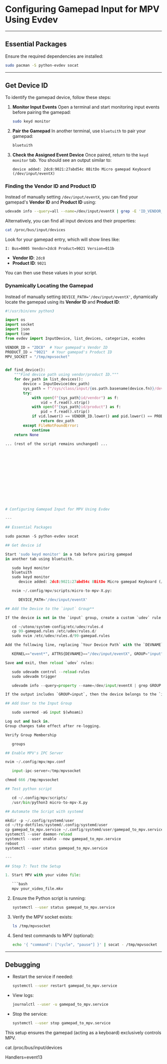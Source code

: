 # Configuring Gamepad Input for MPV Using Evdev

---

## Essential Packages

Ensure the required dependencies are installed:

```bash
sudo pacman -S python-evdev socat
```

---

## Get Device ID

To identify the gamepad device, follow these steps:

1. **Monitor Input Events**
   Open a terminal and start monitoring input events before pairing the gamepad:
   ```bash
   sudo keyd monitor
   ```

2. **Pair the Gamepad**
   In another terminal, use `bluetuith` to pair your gamepad:
   ```bash
   bluetuith
   ```

3. **Check the Assigned Event Device**
   Once paired, return to the `keyd monitor` tab. You should see an output similar to:
   ```
   device added: 2dc8:9021:27abd54c 8BitDo Micro gamepad Keyboard (/dev/input/eventX)
   ```

### **Finding the Vendor ID and Product ID**

Instead of manually setting `/dev/input/eventX`, you can find your gamepad's **Vendor ID** and **Product ID** using:

```bash
udevadm info --query=all --name=/dev/input/eventX | grep -E 'ID_VENDOR_ID|ID_MODEL_ID'
```

Alternatively, you can find all input devices and their properties:

```bash
cat /proc/bus/input/devices
```

Look for your gamepad entry, which will show lines like:
```
I: Bus=0005 Vendor=2dc8 Product=9021 Version=011b
```
- **Vendor ID**: `2dc8`
- **Product ID**: `9021`

You can then use these values in your script.

### **Dynamically Locating the Gamepad**

Instead of manually setting `DEVICE_PATH='/dev/input/eventX'`, dynamically locate the gamepad using its **Vendor ID** and **Product ID**:

```python
#!/usr/bin/env python3

import os
import socket
import json
import time
from evdev import InputDevice, list_devices, categorize, ecodes

VENDOR_ID = "2DC8"  # Your gamepad's Vendor ID
PRODUCT_ID = "9021"  # Your gamepad's Product ID
MPV_SOCKET = "/tmp/mpvsocket"


def find_device():
    """Find device path using vendor/product ID."""
    for dev_path in list_devices():
        device = InputDevice(dev_path)
        sys_path = f"/sys/class/input/{os.path.basename(device.fn)}/device/"
        try:
            with open(f"{sys_path}id/vendor") as f:
                vid = f.read().strip()
            with open(f"{sys_path}id/product") as f:
                pid = f.read().strip()
            if vid.lower() == VENDOR_ID.lower() and pid.lower() == PRODUCT_ID.lower():
                return dev_path
        except FileNotFoundError:
            continue
    return None

... (rest of the script remains unchanged) ...














# Configuring Gamepad Input for MPV Using Evdev

---

## Essential Packages

sudo pacman -S python-evdev socat

## Get device id

Start 'sudo keyd monitor' in a tab before pairing gamepad 
in another tab using bluetuith.

   sudo keyd monitor
   bluetuith
   sudo keyd monitor
      device added: 2dc8:9021:27abd54c 8BitDo Micro gamepad Keyboard (/dev/input/eventX)

   nvim ~/.config/mpv/scripts/micro-to-mpv-X.py:

      DEVICE_PATH='/dev/input/eventX'

## Add the Device to the `input` Group**

If the device is not in the `input` group, create a custom `udev` rule:

   cd ~/utono/system-config/etc/udev/rules.d
   cp 99-gamepad.rules /etc/udev/rules.d/
   sudo nvim /etc/udev/rules.d/99-gamepad.rules

Add the following line, replacing `Your Device Path` with the `DEVNAME` value found earlier:

   KERNEL=="event*", ATTRS{DEVNAME}=="/dev/input/eventX", GROUP="input", MODE="0660"

Save and exit, then reload `udev` rules:

   sudo udevadm control --reload-rules
   sudo udevadm trigger

   udevadm info --query=property --name=/dev/input/eventX | grep GROUP

If the output includes `GROUP=input`, then the device belongs to the `input` group.

## Add User to the Input Group

   sudo usermod -aG input $(whoami)

Log out and back in.
Group changes take effect after re-logging.

Verify Group Membership

   groups

## Enable MPV's IPC Server

nvim ~/.config/mpv/mpv.conf

   input-ipc-server=/tmp/mpvsocket

chmod 666 /tmp/mpvsocket

## Test python script

   cd ~/.config/mpv/scripts/
   /usr/bin/python3 micro-to-mpv-X.py

## Automate the Script with systemd

mkdir -p ~/.config/systemd/user
cd ~/tty-dotfiles/systemd/.config/systemd/user
cp gamepad_to_mpv.service ~/.config/systemd/user/gamepad_to_mpv.service
systemctl --user daemon-reload
systemctl --user enable --now gamepad_to_mpv.service
reboot
systemctl --user status gamepad_to_mpv.service

---

## Step 7: Test the Setup

1. Start MPV with your video file:

   ```bash
   mpv your_video_file.mkv
   ```

2. Ensure the Python script is running:

   ```bash
   systemctl --user status gamepad_to_mpv.service
   ```

3. Verify the MPV socket exists:

   ```bash
   ls /tmp/mpvsocket
   ```

4. Send test commands to MPV (optional):  

   ```bash
   echo '{ "command": ["cycle", "pause"] }' | socat - /tmp/mpvsocket
   ```

---

## Debugging

- Restart the service if needed:

  ```bash
  systemctl --user restart gamepad_to_mpv.service
  ```

- View logs:

  ```bash
  journalctl --user -u gamepad_to_mpv.service
  ```

- Stop the service:

  ```bash
  systemctl --user stop gamepad_to_mpv.service
  ```

This setup ensures the gamepad (acting as a keyboard) exclusively controls MPV.

cat /proc/bus/input/devices

   Handlers=event13


